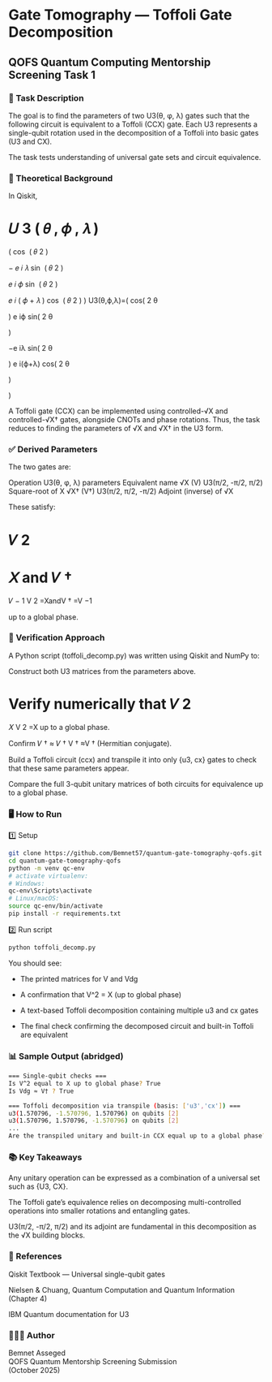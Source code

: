 # Gate Tomography — Toffoli Gate Decomposition

## QOFS Quantum Computing Mentorship Screening Task 1

### 📘 Task Description

The goal is to find the parameters of two U3(θ, φ, λ) gates such that the following circuit is equivalent to a Toffoli (CCX) gate.
Each U3 represents a single-qubit rotation used in the decomposition of a Toffoli into basic gates (U3 and CX).

The task tests understanding of universal gate sets and circuit equivalence.

### 🧮 Theoretical Background

In Qiskit,

𝑈
3
(
𝜃
,
𝜙
,
𝜆
)
=
(
cos
⁡
(
𝜃
2
)
	
−
𝑒
𝑖
𝜆
sin
⁡
(
𝜃
2
)


𝑒
𝑖
𝜙
sin
⁡
(
𝜃
2
)
	
𝑒
𝑖
(
𝜙
+
𝜆
)
cos
⁡
(
𝜃
2
)
)
U3(θ,ϕ,λ)=(
cos(
2
θ
	​

)
e
iϕ
sin(
2
θ
	​

)
	​

−e
iλ
sin(
2
θ
	​

)
e
i(ϕ+λ)
cos(
2
θ
	​

)
	​

)

A Toffoli gate (CCX) can be implemented using controlled-√X and controlled-√X† gates, alongside CNOTs and phase rotations.
Thus, the task reduces to finding the parameters of √X and √X† in the U3 form.

### ✅ Derived Parameters

The two gates are:

Operation	U3(θ, φ, λ) parameters	Equivalent name
√X (V)	U3(π/2, -π/2, π/2)	Square-root of X
√X† (V†)	U3(π/2, π/2, -π/2)	Adjoint (inverse) of √X

These satisfy:

𝑉
2
=
𝑋
and
𝑉
†
=
𝑉
−
1
V
2
=XandV
†
=V
−1

up to a global phase.

### 🧠 Verification Approach

A Python script (toffoli_decomp.py) was written using Qiskit and NumPy to:

Construct both U3 matrices from the parameters above.

Verify numerically that 
𝑉
2
=
𝑋
V
2
=X up to a global phase.

Confirm 
𝑉
†
≈
𝑉
†
V
†
≈V
†
 (Hermitian conjugate).

Build a Toffoli circuit (ccx) and transpile it into only {u3, cx} gates to check that these same parameters appear.

Compare the full 3-qubit unitary matrices of both circuits for equivalence up to a global phase.

### 🖥️ How to Run
1️⃣ Setup  
```bash
git clone https://github.com/Bemnet57/quantum-gate-tomography-qofs.git  
cd quantum-gate-tomography-qofs  
python -m venv qc-env
# activate virtualenv:
# Windows:
qc-env\Scripts\activate
# Linux/macOS:
source qc-env/bin/activate  
pip install -r requirements.txt
```
2️⃣ Run script
```bash
python toffoli_decomp.py
```

You should see:

- The printed matrices for V and Vdg

- A confirmation that V^2 = X (up to global phase)

- A text-based Toffoli decomposition containing multiple u3 and cx gates

- The final check confirming the decomposed circuit and built-in Toffoli are equivalent

### 📊 Sample Output (abridged)
```bash
=== Single-qubit checks ===
Is V^2 equal to X up to global phase? True
Is Vdg ≈ V† ? True

=== Toffoli decomposition via transpile (basis: ['u3','cx']) ===
u3(1.570796, -1.570796, 1.570796) on qubits [2]
u3(1.570796, 1.570796, -1.570796) on qubits [2]
...
Are the transpiled unitary and built-in CCX equal up to a global phase? True
```
### 📚 Key Takeaways

Any unitary operation can be expressed as a combination of a universal set such as {U3, CX}.

The Toffoli gate’s equivalence relies on decomposing multi-controlled operations into smaller rotations and entangling gates.

U3(π/2, -π/2, π/2) and its adjoint are fundamental in this decomposition as the √X building blocks.

### 🧾 References

Qiskit Textbook — Universal single-qubit gates

Nielsen & Chuang, Quantum Computation and Quantum Information (Chapter 4)

IBM Quantum documentation for U3

### 👨🏽‍💻 Author

Bemnet Asseged  
QOFS Quantum Mentorship Screening Submission  
(October 2025)